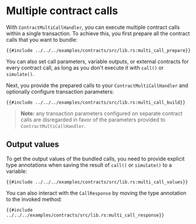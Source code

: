 # Multiple contract calls

With `ContractMultiCallHandler`, you can execute multiple contract calls within a single transaction. To achieve this, you first prepare all the contract calls that you want to bundle:

```rust,ignore
{{#include ../../../examples/contracts/src/lib.rs:multi_call_prepare}}
```

You can also set call parameters, variable outputs, or external contracts for every contract call, as long as you don't execute it with `call()` or `simulate()`.

Next, you provide the prepared calls to your `ContractMultiCallHandler` and optionally configure transaction parameters:

```rust,ignore
{{#include ../../../examples/contracts/src/lib.rs:multi_call_build}}
```

> **Note:** any transaction parameters configured on separate contract calls are disregarded in favor of the parameters provided to `ContractMultiCallHandler`.

## Output values

To get the output values of the bundled calls, you need to provide explicit type annotations when saving the result of `call()` or `simulate()` to a variable:

```rust,ignore
{{#include ../../../examples/contracts/src/lib.rs:multi_call_values}}
```

You can also interact with the `CallResponse` by moving the type annotation to the invoked method:

```rust,ignore
{{#include ../../../examples/contracts/src/lib.rs:multi_call_response}}
```
